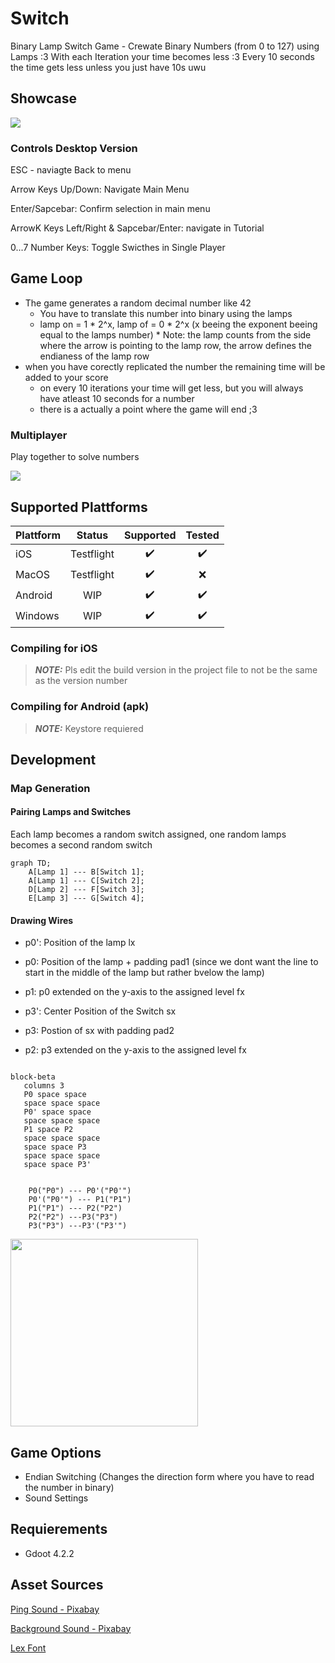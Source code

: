 # Switch
Binary Lamp Switch Game - Crewate Binary Numbers (from 0 to 127) using Lamps :3
With each Iteration your time becomes less :3 Every 10 seconds the time gets less unless you just have 10s uwu


## Showcase
<img src="https://kiarar.moe/images/Switch/game.png">

### Controls Desktop Version
ESC - naviagte Back to menu

Arrow Keys Up/Down: Navigate Main Menu

Enter/Sapcebar: Confirm selection in main menu

ArrowK Keys Left/Right & Sapcebar/Enter: navigate in Tutorial

0...7 Number Keys: Toggle Swicthes in Single Player


## Game Loop
* The game generates a random decimal number like 42
  * You have to translate this number into binary using the lamps
  * lamp on = 1 * 2^x, lamp of = 0 * 2^x (x beeing the exponent beeing equal to the lamps number)
		* Note: the lamp counts from the side where the arrow is pointing to the lamp row, the arrow defines the endianess of the lamp row
* when you have corectly replicated the number the remaining time will be added to your score
  * on every 10 iterations your time will get less, but you will always have atleast 10 seconds for a number  
  * there is a actually a point where the game will end ;3
 
### Multiplayer
Play together to solve numbers

<img src="https://kiarar.moe/images/Switch/game2.png">
	
## Supported Plattforms
| Plattform         | Status | Supported | Tested |
|--------------|:-----:| :----: | :----: |
| iOS | Testflight | :heavy_check_mark: | :heavy_check_mark:
| MacOS      |  Testflight | :heavy_check_mark:| :x:
| Android |  WIP  | :heavy_check_mark: | :heavy_check_mark:
| Windows      |  WIP | :heavy_check_mark:| :heavy_check_mark:

### Compiling for iOS
> **_NOTE:_**  Pls edit the build version in the project file to not be the same as the version number


### Compiling for Android (apk)
> **_NOTE:_** Keystore requiered
> 
## Development
### Map Generation
#### Pairing Lamps and Switches
Each lamp becomes a random switch assigned, one random lamps becomes a second random switch

```mermaid
graph TD;
    A[Lamp 1] --- B[Switch 1];
    A[Lamp 1] --- C[Switch 2];
    D[Lamp 2] --- F[Switch 3];
    E[Lamp 3] --- G[Switch 4];
```

#### Drawing Wires
* p0': Position of the lamp lx
* p0: Position of the lamp + padding pad1 (since we dont want the line to start in the middle of the lamp but rather bvelow the lamp)
* p1: p0 extended on the y-axis to the assigned level fx

* p3': Center Position of the Switch sx
* p3: Postion of sx with padding pad2
* p2: p3 extended on the y-axis to the assigned level fx

```mermaid

block-beta
   columns 3
   P0 space space 
   space space space
   P0' space space 
   space space space
   P1 space P2 
   space space space
   space space P3
   space space space
   space space P3'


    P0("P0") --- P0'("P0'")
    P0'("P0'") --- P1("P1")
    P1("P1") --- P2("P2")
    P2("P2") ---P3("P3")
    P3("P3") ---P3'("P3'")
```

<img src="https://kiarar.moe/images/Switch/map1.png" height= 300>

## Game Options
* Endian Switching (Changes the direction form where you have to read the number in binary)
* Sound Settings

## Requierements
* Gdoot 4.2.2

## Asset Sources
[Ping Sound - Pixabay](https://pixabay.com/sound-effects/ping-82822/)

[Background Sound - Pixabay](https://pixabay.com/sound-effects/daylight-14872/)

[Lex Font](http://www.pentacom.jp/pentacom/bitfontmaker2/gallery/?id=646)
